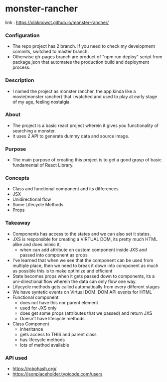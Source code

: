 # monster-rancher
link : https://olaknowct.github.io/monster-rancher/

### Configuration
- The repo project has 2 branch. If you need to check my development commits, switched to master branch.
- Otherwise gh-pages branch are product of "npm run deploy" script from package.json that automates the production build and deployment process. 

### Description
- I named the project as monster rancher, the app kinda like a movie(monster rancher) that i watched and used to play at early stage of my age, feeling nostalgia.

### About
- The project is a basic react project wherein it gives you functionality of searching a monster.
- It uses 2 API to generate dummy data and source image.

### Purpose
- The main purpose of creating this project is to get a good grasp of basic fundamental of React Library.

### Concepts
- Class and functional component and its differences 
- JSX
- Unidirectional flow
- Some Lifecycle Methods
- Props

### Takeaway
- Components has access to the states and we can also set it states.
- JXS is responsible for creating a VIRTUAL DOM, its pretty much HTML alike and does mimic it,
  - when can add attribute on custom component inside JXS and passed into component as props 
- I've learned that when we see that the component can be used from multiple place, then we need to break it down into component as much as possible this is to make optimize and efficient
- State becomes props when it gets passed down to components, its a uni-directional flow wherein the data can only flow one way.
- Lifycycle methods gets called automatically from every different stages
- We have syntetic events on Virtual DOM. DOM API events for HTML 
- Functional component
  - does not have this nor parent element
  - used for JXS only
  - does get some props (attributes that we passed) and return JXS
  - Doesn't have lifecycle methods
- Class Component
  - inheritance
  - gets access to THIS and parent class
  - has lifecycle methods
  - lots of method available 
  
### API used
- https://robohash.org/
- https://jsonplaceholder.typicode.com/users

